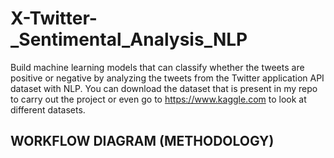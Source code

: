 # X-Twitter-_Sentimental_Analysis_NLP

Build machine learning models that can classify whether the tweets are positive or negative by analyzing the tweets from the Twitter application API dataset with NLP. You can download the dataset that is present in my repo to carry out the project or even go to https://www.kaggle.com to look at different datasets.

## WORKFLOW DIAGRAM (METHODOLOGY)


